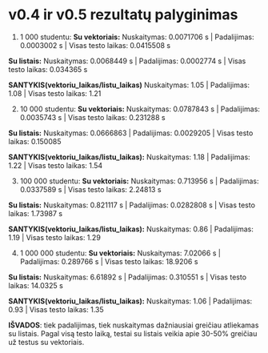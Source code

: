 # v0.4 ir v0.5 rezultatų palyginimas
1. 1 000 studentu:
**Su vektoriais:**
Nuskaitymas: 0.0071706 s | Padalijimas: 0.0003002 s | Visas testo laikas: 0.0415508 s

**Su listais:**
Nuskaitymas: 0.0068449 s | Padalijimas: 0.0002774 s | Visas testo laikas: 0.034365 s

**SANTYKIS(vektoriu_laikas/listu_laikas)**
Nuskaitymas: 1.05 | Padalijimas: 1.08 | Visas testo laikas: 1.21  

2. 10 000 studentu:
**Su vektoriais:**
Nuskaitymas: 0.0787843 s | Padalijimas: 0.0035743 s | Visas testo laikas: 0.231288 s

**Su listais:**
Nuskaitymas: 0.0666863 | Padalijimas: 0.0029205 | Visas testo laikas: 0.150085 

**SANTYKIS(vektoriu_laikas/listu_laikas):**
Nuskaitymas: 1.18 | Padalijimas: 1.22 | Visas testo laikas: 1.54  

3. 100 000 studentu:
**Su vektoriais:**
Nuskaitymas: 0.713956 s | Padalijimas: 0.0337589 s | Visas testo laikas: 2.24813 s

**Su listais:**
Nuskaitymas: 0.821117 s | Padalijimas: 0.0282808 s | Visas testo laikas: 1.73987 s

**SANTYKIS(vektoriu_laikas/listu_laikas):**
Nuskaitymas: 0.86 | Padalijimas: 1.19 | Visas testo laikas: 1.29   

4. 1 000 000 studentu:
**Su vektoriais:**
Nuskaitymas: 7.02066 s | Padalijimas: 0.289766 s | Visas testo laikas: 18.9206 s

**Su listais:**
Nuskaitymas: 6.61892 s | Padalijimas: 0.310551 s | Visas testo laikas: 14.0325 s

**SANTYKIS(vektoriu_laikas/listu_laikas):**
Nuskaitymas: 1.06 | Padalijimas: 0.93 | Visas testo laikas: 1.35 

**IŠVADOS**: tiek padalijimas, tiek nuskaitymas dažniausiai greičiau atliekamas su listais. Pagal visą testo laiką, testai su listais veikia apie 30-50% greičiau už testus su vektoriais.


